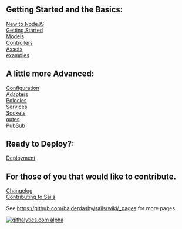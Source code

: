 <!--
Building Your Own Adapters
Controllers
Database Support
examples
Guide: Login Example
Guide: Passport auth example
Guide: Sockets
Home
Models
Policies
Routes
Services
Views
What Is Sails
-->
## Getting Started and the Basics:

[New to NodeJS](/balderdashy/sails/wiki/new-to-nodejs)<br />
[Getting Started](/balderdashy/sails/wiki/Getting-started)<br />
[Models](/balderdashy/sails/wiki/models)<br />
[Controllers](/balderdashy/sails/wiki/controllers)<br />
[Assets](/balderdasy/sails/wiki/assets)<br />
[examples](/balderdashy/sails/wiki/examples)<br />

## A little more Advanced:

[Configuration](/balderdashy/sails/wiki/configuration)<br />
[Adapters](/balderdashy/sails/wiki/adapters)<br />
[Polocies](/balderdashy/sails/wiki/policies)<br />
[Services](/balderdashy/sails/wiki/services)<br />
[Sockets](/balderdashy/sails/wiki/sockets)<br />
[outes](/balderdashy/sails/wiki/routes)<br />
[PubSub](/balderdashy/sails/wiki/pubsub)

## Ready to Deploy?:

[Deployment](/balderdashy/sails/wiki/deployment)<br />

## For those of you that would like to contribute.

[Changelog](/balderdashy/sails/wiki/changelog)<br />
[Contributing to Sails](/balderdashy/sails/wiki/Contributing-to-Sails)<br />

See https://github.com/balderdashy/sails/wiki/_pages for more pages.

[![githalytics.com alpha](https://cruel-carlota.pagodabox.com/8acf2fc2ca0aca8a3018e355ad776ed7 "githalytics.com")](http://githalytics.com/balderdashy/sails/wiki/home)